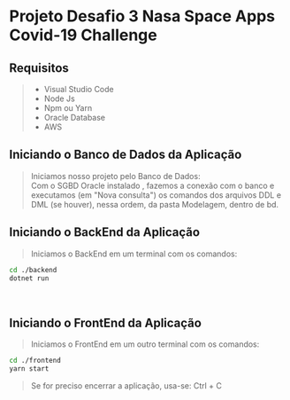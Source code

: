 # Projeto Desafio 3 Nasa Space Apps Covid-19 Challenge

## Requisitos
> - Visual Studio Code <br>
> - Node Js <br>
> - Npm ou Yarn <br>
> - Oracle Database <br>
> - AWS <br>

## Iniciando o Banco de Dados da Aplicação
> Iniciamos nosso projeto pelo Banco de Dados: <br>
> Com o SGBD Oracle instalado , fazemos a conexão com o banco e executamos (em "Nova consulta") os comandos dos arquivos DDL e DML (se houver), nessa ordem, da pasta Modelagem, dentro de bd.<br>

## Iniciando o BackEnd da Aplicação
> Iniciamos o BackEnd em um terminal com os comandos: 
```bash
cd ./backend
dotnet run
```
<br>

## Iniciando o FrontEnd da Aplicação
> Iniciamos o FrontEnd em um outro terminal com os comandos: 
```bash
cd ./frontend
yarn start
```
> Se for preciso encerrar a aplicação, usa-se: Ctrl + C<br>
